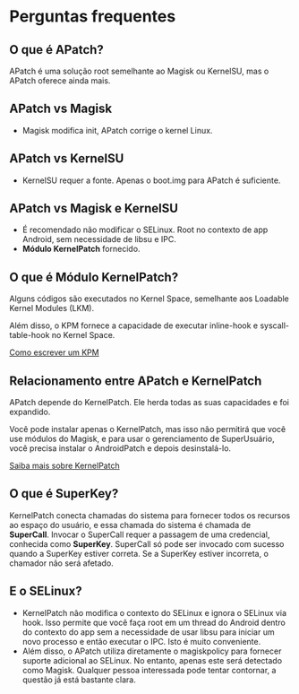 # Perguntas frequentes

## O que é APatch?

APatch é uma solução root semelhante ao Magisk ou KernelSU, mas o APatch oferece ainda mais.

## APatch vs Magisk

- Magisk modifica init, APatch corrige o kernel Linux.

## APatch vs KernelSU

- KernelSU requer a fonte. Apenas o boot.img para APatch é suficiente.

## APatch vs Magisk e KernelSU

- É recomendado não modificar o SELinux. Root no contexto de app Android, sem necessidade de libsu e IPC.
- **Módulo KernelPatch** fornecido.

## O que é Módulo KernelPatch?

Alguns códigos são executados no Kernel Space, semelhante aos Loadable Kernel Modules (LKM).

Além disso, o KPM fornece a capacidade de executar inline-hook e syscall-table-hook no Kernel Space.

[Como escrever um KPM](https://github.com/bmax121/KernelPatch/blob/main/doc/module.md)

## Relacionamento entre APatch e KernelPatch

APatch depende do KernelPatch. Ele herda todas as suas capacidades e foi expandido.

Você pode instalar apenas o KernelPatch, mas isso não permitirá que você use módulos do Magisk, e para usar o gerenciamento de SuperUsuário, você precisa instalar o AndroidPatch e depois desinstalá-lo.

[Saiba mais sobre KernelPatch](https://github.com/bmax121/KernelPatch)

## O que é SuperKey?

KernelPatch conecta chamadas do sistema para fornecer todos os recursos ao espaço do usuário, e essa chamada do sistema é chamada de **SuperCall**.
Invocar o SuperCall requer a passagem de uma credencial, conhecida como **SuperKey**.
SuperCall só pode ser invocado com sucesso quando a SuperKey estiver correta. Se a SuperKey estiver incorreta, o chamador não será afetado.

## E o SELinux?

- KernelPatch não modifica o contexto do SELinux e ignora o SELinux via hook.
  Isso permite que você faça root em um thread do Android dentro do contexto do app sem a necessidade de usar libsu para iniciar um novo processo e então executar o IPC. Isto é muito conveniente.
- Além disso, o APatch utiliza diretamente o magiskpolicy para fornecer suporte adicional ao SELinux. No entanto, apenas este será detectado como Magisk. Qualquer pessoa interessada pode tentar contornar, a questão já está bastante clara.
